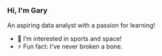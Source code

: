 ### Hi, I'm Gary

An aspiring data analyst with a passion for learning!

- 👀 I’m interested in sports and space!
- ⚡ Fun fact: I've never broken a bone.
